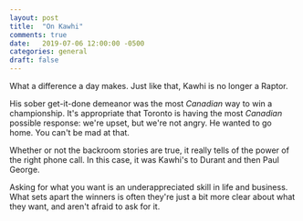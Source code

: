 ```yaml
---
layout: post
title:  "On Kawhi"
comments: true
date:   2019-07-06 12:00:00 -0500
categories: general
draft: false
---
```


What a difference a day makes. Just like that, Kawhi is no longer a Raptor. 

His sober get-it-done demeanor was the most _Canadian_ way to win a championship. It's appropriate that Toronto is having the most _Canadian_ possible response: we're upset, but we're not angry. He wanted to go home. You can't be mad at that. 

Whether or not the backroom stories are true, it really tells of the power of the right phone call. In this case, it was Kawhi's to Durant and then Paul George. 

Asking for what you want is an underappreciated skill in life and business. What sets apart the winners is often they're just a bit more clear about what they want, and aren't afraid to ask for it.